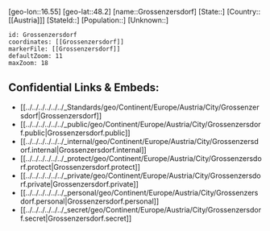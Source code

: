 ﻿---
location: [48.2,16.55]
mapzoom: [7,12] 
mapmarker: city 
type: City
tags:
- geo/City


SpocWebEntityId: 30612
isDeleted: false
confidential: public

---
[geo-lon::16.55]
[geo-lat::48.2]
[name::Grossenzersdorf]
[State::]
[Country::[[Austria]]]
[StateId::]
[Population::]
[Unknown::]


```leaflet
id: Grossenzersdorf
coordinates: [[Grossenzersdorf]]
markerFile: [[Grossenzersdorf]]
defaultZoom: 11 
maxZoom: 18
```


## Confidential Links & Embeds: 
- [[../../../../../../_Standards/geo/Continent/Europe/Austria/City/Grossenzersdorf|Grossenzersdorf]] 
- [[../../../../../../_public/geo/Continent/Europe/Austria/City/Grossenzersdorf.public|Grossenzersdorf.public]] 
- [[../../../../../../_internal/geo/Continent/Europe/Austria/City/Grossenzersdorf.internal|Grossenzersdorf.internal]] 
- [[../../../../../../_protect/geo/Continent/Europe/Austria/City/Grossenzersdorf.protect|Grossenzersdorf.protect]] 
- [[../../../../../../_private/geo/Continent/Europe/Austria/City/Grossenzersdorf.private|Grossenzersdorf.private]] 
- [[../../../../../../_personal/geo/Continent/Europe/Austria/City/Grossenzersdorf.personal|Grossenzersdorf.personal]] 
- [[../../../../../../_secret/geo/Continent/Europe/Austria/City/Grossenzersdorf.secret|Grossenzersdorf.secret]] 
